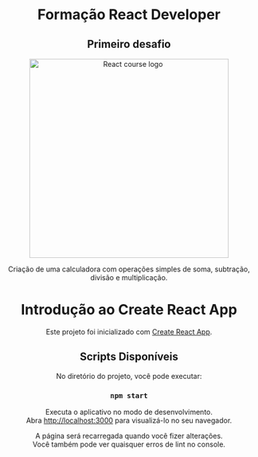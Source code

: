 <h1 align="center">Formação React Developer</h1>
<h2 align="center">Primeiro desafio</h2>

<div align="center">
  <img  width="400px" src="https://hermes.dio.me/tracks/68c81887-a1c2-440d-a7ea-7777bc10cd41.png" alt="React course logo">
</div>

<p align="center">Criação de uma calculadora com operações simples de soma, subtração, divisão e multiplicação.</p>

<h1 align="center">Introdução ao Create React App</h1>

<p align="center">Este projeto foi inicializado com <a href="https://github.com/facebook/create-react-app">Create React App</a>.</p>

<h2 align="center">Scripts Disponíveis</h2>

<p align="center">No diretório do projeto, você pode executar:</p>

<h3 align="center"><code>npm start</code></h3>

<p align="center">Executa o aplicativo no modo de desenvolvimento.<br>
Abra <a href="http://localhost:3000">http://localhost:3000</a> para visualizá-lo no seu navegador.</p>

<p align="center">A página será recarregada quando você fizer alterações.<br>
Você também pode ver quaisquer erros de lint no console.</p>
